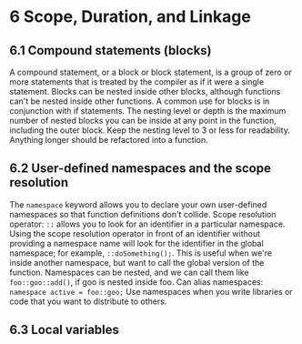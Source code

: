 # 6 Scope, Duration, and Linkage

## 6.1 Compound statements (blocks)
A compound statement, or a block or block statement, is a group of zero or more statements that is treated by the compiler as if it were a single statement. Blocks can be nested inside other blocks, although functions can't be nested inside other functions. A common use for blocks is in conjunction with if statements. The nesting level or depth is the maximum number of nested blocks you can be inside at any point in the function, including the outer block. Keep the nesting level to 3 or less for readability. Anything longer should be refactored into a function.

## 6.2 User-defined namespaces and the scope resolution
The `namespace` keyword allows you to declare your own user-defined namespaces so that function definitions don't collide.
Scope resolution operator: `::` allows you to look for an identifier in a particular namespace.
Using the scope resolution operator in front of an identifier without providing a namespace name will look for the identifier in the global namespace; for example, `::doSomething();`. This is useful when we're inside another namespace, but want to call the global version of the function.
Namespaces can be nested, and we can call them like `foo::goo::add()`, if goo is nested inside foo.
Can alias namespaces: `namespace active = foo::goo;`
Use namespaces when you write libraries or code that you want to distribute to others.

## 6.3 Local variables